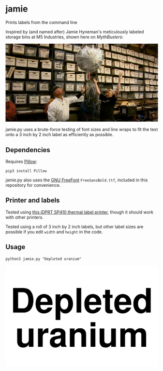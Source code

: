 # jamie

Prints labels from the command line

Inspired by (and named after) Jamie Hyneman's meticulously labeled storage bins at M5 Industries, shown here on *MythBusters*:

 ![Jamie's storage system at M5](m5.png)

jamie.py uses a brute-force testing of font sizes and line wraps to fit the text onto a 3 inch by 2 inch label as efficiently as possible. 

## Dependencies

Requires [Pillow](https://pillow.readthedocs.io/en/stable/):

    pip3 install Pillow

jamie.py also uses the [GNU FreeFont](https://www.gnu.org/software/freefont/) `FreeSansBold.ttf`, included in this repository for convenience.

## Printer and labels

Tested using [this iDPRT SP410 thermal label printer](https://www.amazon.com/gp/product/B08QYNKT7L), though it should work with other printers.

Tested using a roll of 3 inch by 2 inch labels, but other label sizes are possible if you edit `width` and `height` in the code.

## Usage

    python3 jamie.py "Depleted uranium"

 ![Sample label](label.png)
